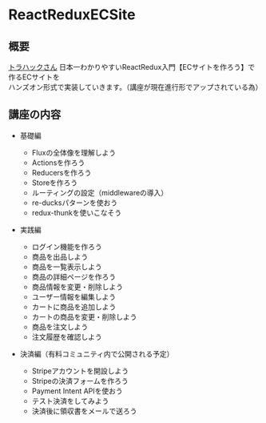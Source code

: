 # ReactReduxECSite

## 概要
[トラハックさん](https://www.youtube.com/user/1492tiger) 日本一わかりやすいReactRedux入門【ECサイトを作ろう】で作るECサイトを<br>
ハンズオン形式で実装していきます。（講座が現在進行形でアップされている為）

## 講座の内容
- 基礎編
  - Fluxの全体像を理解しよう
  - Actionsを作ろう
  - Reducersを作ろう
  - Storeを作ろう
  - ルーティングの設定（middlewareの導入）
  - re-ducksパターンを使おう
  - redux-thunkを使いこなそう

- 実践編
  - ログイン機能を作ろう
  - 商品を出品しよう
  - 商品を一覧表示しよう
  - 商品の詳細ページを作ろう
  - 商品情報を変更・削除しよう
  - ユーザー情報を編集しよう
  - カートに商品を追加しよう
  - カートの商品を変更・削除しよう
  - 商品を注文しよう
  - 注文履歴を確認しよう

- 決済編（有料コミュニティ内で公開される予定）
  - Stripeアカウントを開設しよう
  - Stripeの決済フォームを作ろう
  - Payment Intent APIを使おう
  - テスト決済をしてみよう
  - 決済後に領収書をメールで送ろう
